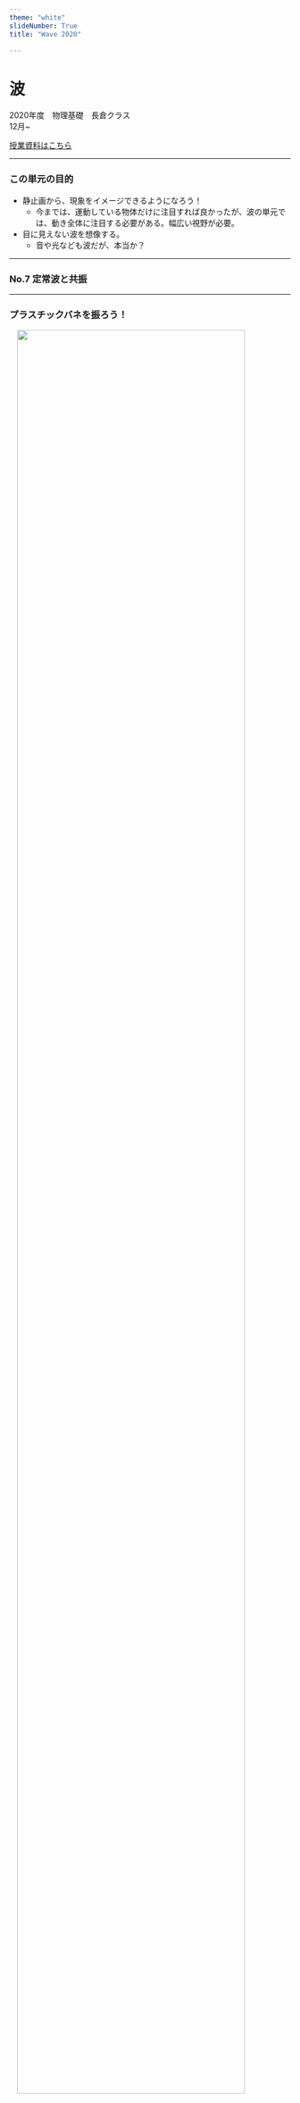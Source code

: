 ```yaml
---
theme: "white"
slideNumber: True
title: "Wave 2020"

---
```



# 波
2020年度　物理基礎　長倉クラス  
12月~　  
  


[授業資料はこちら](https://github.com/phys-ken/2020buturikiso_slides)

---

### この単元の目的
* 静止画から、現象をイメージできるようになろう！  
  * 今までは、運動している物体だけに注目すれば良かったが、波の単元では、動き全体に注目する必要がある。幅広い視野が必要。  
* 目に見えない波を想像する。
  * 音や光なども波だが、本当か？

---

### No.7 定常波と共振



---

  ### プラスチックバネを振ろう！
　<img width="90%" src="fig/purabane.png" /><span style="font-size:50%"></span>  
頌栄女子学院中学高等学校 北原先生 作図

---

  ### 実験結果
  <img width="100%" src="fig/kyosin.png" /><span style="font-size:50%"></span> 　

---

### 重ね合わせと共振
[シミュレーションサイト](https://phys-ken.github.io/Resonance_Mov/export/index.html#/9)

---


### 共振と共鳴
* ある特定のリズムで揺らしたときに大きく揺れる現象を、<span style="color:red">共振</span>（音の場合は<span style="color:red">共鳴</span>）と呼ぶ。


---

## アルミ板の共振実験
<video controls=""  src = "fig/kyousinjikken.mp4" width = 400>
このブラウザでは動画はサポートされていません。Google Chrome等でご覧ください。</video>  

[動画](https://youtu.be/i735RToCCWY)



---

## グラスの共振実験
<video controls=""  src = "fig/gurasu.mp4" width = 400>
このブラウザでは動画はサポートされていません。Google Chrome等でご覧ください。</video>

[動画](https://youtu.be/LQdHOtxsX0g)


---

## 橋の共振
<video controls=""  src = "fig/takoma.mp4" width = 400>
このブラウザでは動画はサポートされていません。Google Chrome等でご覧ください。</video>

[動画](https://youtu.be/3mt6KpWvpbM)

---

### 参考

  * [グラスの共振](https://www.youtube.com/watch?v=LQdHOtxsX0g&feature=emb_logo)
  * [タコマナローズ橋の崩壊](https://www.youtube.com/watch?v=3mt6KpWvpbM)

  <img width="40%" src="fig/gurasu.png" /><span style="font-size:50%"></span> 　
　<img width="40%" src="fig/takoma.jpeg" /><span style="font-size:50%"></span>

---

### No.8 弦の振動実験
<span style="color:red"></span>

---

### 前回やったこと
* 入射波と反射波が重なり合うと、定常波ができる。
* 実際にやってみると、ちょうど良い振動数のときにしか定常波はできない。
  * 手元でも波は反射しているので、２つ以上の波が重なっている！
  * 行って戻って行って戻って…の<span style="color:red">全てがちょうどよく重なる</span>とき、定常波は大きくなる。

--

  ### 参考　定常波

  <img width="100%" src="fig/kyosin.png" /><span style="font-size:50%"></span> 　

--


### 前回やったこと(続き)
* ある特定のリズムで揺らしたときに大きく揺れる現象を、<span style="color:red">共振</span>（音の場合は<span style="color:red">共鳴</span>）と呼ぶ。
  * [グラスの共振](https://www.youtube.com/watch?v=LQdHOtxsX0g&feature=emb_logo)
  * [タコマナローズ橋の崩壊](https://www.youtube.com/watch?v=3mt6KpWvpbM)

  <img width="40%" src="fig/gurasu.png" /><span style="font-size:50%"></span> 　
<img width="40%" src="fig/takoma.jpeg" /><span style="font-size:50%"></span>



---

### 今日やること
弦の共振条件を探る！

---

### 使うもの
* スピーカー
* アンプ(長倉の手作り)  
→壊れやすいから引っ張らないで...
* iPhone
* Function Genelator アプリ


---

### 実験の状況の説明


![弦の実験](fig/genjikken.gif)


実験道具は、全てセットアップ済み

--

### 参考　実験の様子

  <img width="100%" src="fig/jikken.jpg" /><span style="font-size:50%"></span> 　

---

### 実験についてアドバイス

* スピーカーと糸は、軽く触れるように。
* まず、ピンクの弦から実験すること。
* 初めは、36~42Hzくらいで、２倍振動をみてみよう。
* +- 1Hz で微調整
* 表を埋めるのは、次回。まずは実験結果をまとめる！

---

### No.9 弦の共振
<span style="color:red"></span>

---

 ### 思い出そう。
　<img width="90%" src="fig/purabane.png" /><span style="font-size:50%"></span>  
頌栄女子学院中学高等学校 北原先生 作図

---

### スピーカーと火

<iframe width="560" height="315" src="https://www.youtube.com/embed/DkdYGCfrQTE" frameborder="0" allow="accelerometer; autoplay; clipboard-write; encrypted-media; gyroscope; picture-in-picture" allowfullscreen></iframe>

---

## No.10 音と波

---

### 横波と縦波

<video controls="" src = "fig/tateyoko.mp4" width = 400>
このブラウザでは動画はサポートされていません。Google Chrome等でご覧ください。</video>


---

## No.10 楽器の物理学

---

### 楽器と共鳴
ナチュラルホルン   
<img src = "fig/nhorun.jpg" width = "30%">
<img src = "fig/nhorungakuhu.png"> 

---

### ナチュラルホルン
* 管の長さを変えることはできない。右手で微調整はするけど、主に倍振動を行ったり来たりしながら音楽を奏でる。  

<iframe width="560" height="315" src="https://www.youtube.com/embed/xU3MXSAbPZc" frameborder="0" allow="accelerometer; autoplay; clipboard-write; encrypted-media; gyroscope; picture-in-picture" allowfullscreen></iframe>


---

### 楽器と共鳴②
モダンホルン  
<img src = "fig/modanhorun.jpg" width = "60%">

---

### 楽器と共鳴③
![トロンボーン](fig/toron.gif)  

管の長さを変えると、固有振動数もかわる。  
[演奏の様子](https://www.youtube.com/watch?v=LDGJpbsPAEM)

---

### 閉管の共鳴

---

### フルート

<img src = "fig/fruto.jpg" height = "300">
<img src = "fig/furutomask.jpg" height  = "300">  
口側の端は、閉じている→固定端

---

### 閉管楽器
<img src = "fig/heikan.png" width = "40%">

---

### 音響物理学
<img src = "fig/gakkinobuturi.jpg" height = "500">
<img src = "fig/hankyou.jpg" height = "500">

---

